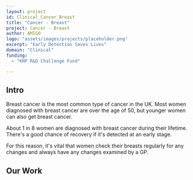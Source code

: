 ```yaml
---
layout: project
id: Clinical_Cancer_Breast
title: "Cancer - Breast"
project: Cancer - Breast
author: AMIGO
logo: "assets/images/projects/placeholder.png"
excerpt: "Early Detection Saves Lives"
domain: "Clinical"
funding:
  - "KHP R&D Challenge Fund"

---
```


## Intro

Breast cancer is the most common type of cancer in the UK. Most women diagnosed with breast cancer are over the age of 50, but younger women can also get breast cancer.

About 1 in 8 women are diagnosed with breast cancer during their lifetime. There's a good chance of recovery if it's detected at an early stage.

For this reason, it's vital that women check their breasts regularly for any changes and always have any changes examined by a GP.

## Our Work
